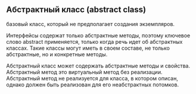 ## Абстрактный класс (abstract class)

базовый класс, который не предполагает создания экземпляров.

Интерфейсы содержат только абстрактные методы, поэтому ключевое слово abstract применяется, только когда речь идет об абстрактных классах. Такие классы могут иметь в своем составе, не только абстрактные, но и конкретные методы.

Абстрактный класс может содержать абстрактные методы и свойства. Абстрактный метод это виртуальный метод без реализации. Абстрактный метод не реализуется для класса, в котором описан, однако должен быть реализован для его неабстрактных потомков. 

